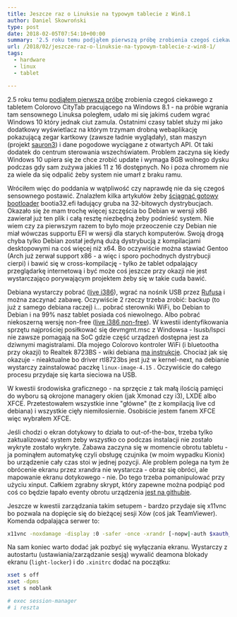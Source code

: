 ```yaml
---
title: Jeszcze raz o Linuksie na typowym tablecie z Win8.1
author: Daniel Skowroński
type: post
date: 2018-02-05T07:54:10+00:00
summary: '2.5 roku temu podjąłem pierwszą próbę zrobienia czegoś ciekawego z tabletem Colorovo CityTab pracującego na Windows 8.1 - na próbie wgrania tam sensownego Linuksa poległem, udało mi się jakimś cudem wgrać Windows 10 który jednak ciut zamula. Ostatnimi czasy tablet służy mi jako dodatkowy wyświetlacz na którym trzymam drobną webaplikację pokazującą zegar kartkowy (zawsze ładnie wyglądały), stan maszyn (projekt sauron3) i dane pogodowe wyciągane z otwartych API. Ot taki dodatek do centrum sterowania wszechświatem. Problem zaczyna się kiedy Windows 10 upiera się że chce zrobić update i wymaga 8GB wolnego dysku podczas gdy sam zużywa jakieś 11 z 16 dostępnych. No i poza chromem nie za wiele da się odpalić żeby system nie umarł z braku ramu.'
url: /2018/02/jeszcze-raz-o-linuksie-na-typowym-tablecie-z-win8-1/
tags:
  - hardware
  - linux
  - tablet

---
```

2.5 roku temu [podjąłem pierwszą próbę][1] zrobienia czegoś ciekawego z tabletem Colorovo CityTab pracującego na Windows 8.1 - na próbie wgrania tam sensownego Linuksa poległem, udało mi się jakimś cudem wgrać Windows 10 który jednak ciut zamula. Ostatnimi czasy tablet służy mi jako dodatkowy wyświetlacz na którym trzymam drobną webaplikację pokazującą zegar kartkowy (zawsze ładnie wyglądały), stan maszyn (projekt [sauron3][2]) i dane pogodowe wyciągane z otwartych API. Ot taki dodatek do centrum sterowania wszechświatem. Problem zaczyna się kiedy Windows 10 upiera się że chce zrobić update i wymaga 8GB wolnego dysku podczas gdy sam zużywa jakieś 11 z 16 dostępnych. No i poza chromem nie za wiele da się odpalić żeby system nie umarł z braku ramu.

Wróciłem więc do poddania w wątpliwość czy naprawdę nie da się czegoś sensownego postawić. Znalazłem kilka artykułów żeby [ściągnąć gotowy bootloader][3] bootia32.efi ładujący gruba na 32-bitowych dystrybucjach. Okazało się że mam trochę więcej szczęścia bo Debian w wersji x86 zawierał już ten plik i całą resztę niezbędną żeby podnieść system. Nie wiem czy za pierwszym razem to było moje przeoczenie czy Debian nie miał wówczas supportu EFI w wersji dla starych komputerów. Swoją drogą chyba tylko Debian został jedyną dużą dystrybucją z kompilacjami desktopowymi na coś więcej niż x64. Bo oczywiście można stawiać Gentoo (Arch już zerwał support x86 - a więc i sporo pochodnych dystrybucji cierpi) i bawić się w cross-kompilację - tylko że tablet odpalający przeglądarkę internetową i być może coś jeszcze przy okazji nie jest wystarczająco porywającym projektem żeby się w takie cuda bawić.

Debiana wystarczy pobrać ([live i386][4]), wgrać na nośnik USB przez [Rufusa][5] i można zaczynać zabawę. Oczywiście 2 rzeczy trzeba zrobić: backup (to już z samego debiana raczej) i... pobrać sterowniki WiFi, bo Debian to Debian i na 99% nasz tablet posiada coś niewolnego. Albo pobrać niekoszerną wersję non-free ([live i386 non-free][6]). W kwestii identyfikowania sprzętu najprościej posiłkować się devmgmt.msc z Windowsa - lsusb/lspci nie zawsze pomagają na SoC gdzie część urządzeń dostępna jest za dziwnymi magistralami. Dla mojego Colorovo kontroler WiFi (i bluetootha przy okazji) to Realtek 8723BS - wiki debiana [ma instrukcje][7]. Chociaż jak się okazuje - nieaktualne bo driver rtl8723bs jest już w kernel-next, na debianie wystarczy zainstalować paczkę `linux-image-4.15` . Oczywiście do całego procesu przydaje się karta sieciowa na USB.

W kwestii środowiska graficznego - na sprzęcie z tak małą ilością pamięci do wyboru są okrojone managery okien (jak Xmonad czy i3), LXDE albo XFCE. Przetestowałem wszystkie inne "główne" (te z kompilacją live cd debiana) i wszystkie cięły niemiłosiernie. Osobiście jestem fanem XFCE więc wybrałem XFCE.

Jeśli chodzi o ekran dotykowy to działa to out-of-the-box, trzeba tylko zaktualizować system żeby wszystko co podczas instalacji nie zostało wykryte zostało wykryte. Zabawa zaczyna się w momencie obrotu tabletu - ja pominąłem automatykę czyli obsługę czujnika (w moim wypadku Kionix) bo urządzenie cały czas stoi w jednej pozycji. Ale problem polega na tym że obrócenie ekranu przez xrandra nie wystarcza - obraz się obróci, ale mapowanie ekranu dotykowego - nie. Do tego trzeba pomanipulować przy użyciu xinput. Całkiem zgrabny skrypt, który zapewne można podpiąć pod coś co będzie łapało eventy obrotu urządzenia [jest na githubie][8].

Jeszcze w kwestii zarządzania takim setupem - bardzo przydaje się x11vnc bo pozwala na dopięcie się do bieżącej sesji Xów (coś jak TeamViewer). Komenda odpalająca serwer to:

```bash
x11vnc -noxdamage -display :0 -safer -once -xrandr [-nopw|-auth $xauth_file]
```


Na sam koniec warto dodać jak pozbyć się wyłączania ekranu. Wystarczy z autostartu (ustawiania/zarządzanie sesją) wywalić deamona blokady ekranu (`light-locker`) i do `.xinitrc`  dodać na początku:

```bash
xset s off         
xset -dpms
xset s noblank

# exec session-manager 
# i reszta
```


 [1]: https://blog.dsinf.net/2015/06/uruchamianie-czegokolwiek-poza-windowsem-na-tablecie-typu-win8-1-z-uefi/
 [2]: https://github.com/danielskowronski/sauron3
 [3]: https://askubuntu.com/a/775507
 [4]: https://cdimage.debian.org/debian-cd/current-live/i386/iso-hybrid/
 [5]: https://rufus.akeo.ie
 [6]: https://cdimage.debian.org/images/unofficial/non-free/images-including-firmware/9.3.0-live+nonfree/i386/
 [7]: https://wiki.debian.org/InstallingDebianOn/Lenovo/100S-11IBY/jessie#WiFi
 [8]: https://gist.github.com/mildmojo/48e9025070a2ba40795c
